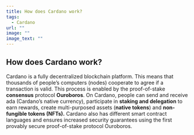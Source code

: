 ```yaml
---
title: How does Cardano work?
tags:
  - Cardano
url: ""
image: ""
image_text: ""
---
```


## How does Cardano work?

Cardano is a fully decentralized blockchain platform. This means that thousands of people’s computers (nodes) cooperate to agree if a transaction is valid. This process is enabled by the proof-of-stake **consensus** protocol **Ouroboros**. On Cardano, people can send and receive ada (Cardano’s native currency), participate in **staking and delegation** to earn rewards, create multi-purposed assets (**native tokens**) and **non-fungible tokens (NFTs).** Cardano also has different smart contract languages and ensures increased security guarantees using the first provably secure proof-of-stake protocol Ouroboros.

